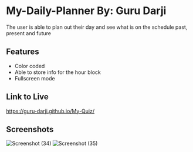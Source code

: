 # My-Daily-Planner By: Guru Darji


The user is able to plan out their day and see what is on the schedule past, present and future


## Features

- Color coded
- Able to store info for the hour block
- Fullscreen mode

## Link to Live
https://guru-darji.github.io/My-Quiz/
## Screenshots

![Screenshot (34)](https://user-images.githubusercontent.com/98906068/156678922-735c69bc-9c16-4949-b9c9-0ab98608f14e.png)
![Screenshot (35)](https://user-images.githubusercontent.com/98906068/156678940-2bf80435-f6c0-4e6a-bc65-a0f721b263b6.png)

